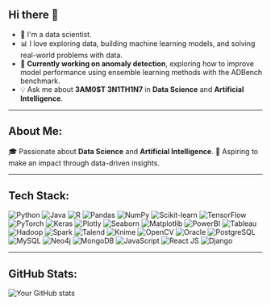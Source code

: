 ## Hi there 👋

- 🌟 I'm a data scientist.
- 📊 I love exploring data, building machine learning models, and solving real-world problems with data.
- 🌱 **Currently working on anomaly detection**, exploring how to improve model performance using ensemble learning methods with the ADBench benchmark.  
- 💡 Ask me about **3AM0$T 3N1TH1N7** in **Data Science** and **Artificial Intelligence**.
---

## About Me:
🎓 Passionate about **Data Science** and **Artificial Intelligence**.
🚀 Aspiring to make an impact through data-driven insights.

---

## Tech Stack:

![Python](https://img.shields.io/badge/-Python-3776AB?logo=python&logoColor=white&style=flat-square)
![Java](https://img.shields.io/badge/-Java-007396?logo=java&logoColor=white&style=flat-square)
![R](https://img.shields.io/badge/-R-276DC3?logo=r&logoColor=white&style=flat-square)
![Pandas](https://img.shields.io/badge/-Pandas-150458?logo=pandas&logoColor=white&style=flat-square)
![NumPy](https://img.shields.io/badge/-NumPy-013243?logo=numpy&logoColor=white&style=flat-square)
![Scikit-learn](https://img.shields.io/badge/-Scikit--learn-F7931E?logo=scikit-learn&logoColor=white&style=flat-square)
![TensorFlow](https://img.shields.io/badge/-TensorFlow-FF6F00?logo=tensorflow&logoColor=white&style=flat-square)
![PyTorch](https://img.shields.io/badge/-PyTorch-EE4C2C?logo=pytorch&logoColor=white&style=flat-square)
![Keras](https://img.shields.io/badge/-Keras-D00000?logo=keras&logoColor=white&style=flat-square)
![Plotly](https://img.shields.io/badge/-Plotly-3E8BE7?logo=plotly&logoColor=white&style=flat-square)
![Seaborn](https://img.shields.io/badge/-Seaborn-1F77B4?logo=seaborn&logoColor=white&style=flat-square)
![Matplotlib](https://img.shields.io/badge/-Matplotlib-11557C?logo=matplotlib&logoColor=white&style=flat-square)
![PowerBI](https://img.shields.io/badge/-PowerBI-F2C811?logo=powerbi&logoColor=black&style=flat-square)
![Tableau](https://img.shields.io/badge/-Tableau-E97627?logo=tableau&logoColor=white&style=flat-square)
![Hadoop](https://img.shields.io/badge/-Hadoop-66CCFF?logo=apachehadoop&logoColor=white&style=flat-square)
![Spark](https://img.shields.io/badge/-Spark-E25A1C?logo=apache-spark&logoColor=white&style=flat-square)
![Talend](https://img.shields.io/badge/-Talend-2F81B0?logo=talend&logoColor=white&style=flat-square)
![Knime](https://img.shields.io/badge/-Knime-1F2B2F?logo=knime&logoColor=white&style=flat-square)
![OpenCV](https://img.shields.io/badge/-OpenCV-5C3C6D?logo=opencv&logoColor=white&style=flat-square)
![Oracle](https://img.shields.io/badge/-Oracle-F80000?logo=oracle&logoColor=white&style=flat-square)
![PostgreSQL](https://img.shields.io/badge/-PostgreSQL-336791?logo=postgresql&logoColor=white&style=flat-square)
![MySQL](https://img.shields.io/badge/-MySQL-4479A1?logo=mysql&logoColor=white&style=flat-square)
![Neo4j](https://img.shields.io/badge/-Neo4j-0085B7?logo=neo4j&logoColor=white&style=flat-square)
![MongoDB](https://img.shields.io/badge/-MongoDB-47A248?logo=mongodb&logoColor=white&style=flat-square)
![JavaScript](https://img.shields.io/badge/-JavaScript-F7DF1E?logo=javascript&logoColor=white&style=flat-square)
![React JS](https://img.shields.io/badge/-React%20JS-61DAFB?logo=react&logoColor=white&style=flat-square)
![Django](https://img.shields.io/badge/-Django-092E20?logo=django&logoColor=white&style=flat-square)

---

## GitHub Stats:

![Your GitHub stats](https://github-readme-stats.vercel.app/api?username=DialloAhmad&show_icons=true&count_private=true&hide_border=true&theme=radical)

<!--
![Your Top Langs](https://github-readme-stats.vercel.app/api/top-langs/?username=DialloAhmad&layout=compact&theme=radical&hide_border=true)


<div align="center">
  
  ![Your GitHub Stats](https://github-readme-stats.vercel.app/api?username=YourUsername&show_icons=true&count_private=true&hide_border=true&theme=radical)
  
  ![GitHub Streak](https://streak-stats.demolab.com/?user=YourUsername&theme=radical&hide_border=true)
  
  ![Most Used Languages](https://github-readme-stats.vercel.app/api/top-langs/?username=YourUsername&layout=compact&theme=radical&hide_border=true)

</div>

-->

<!--
**DialloAhmad/DialloAhmad** is a ✨ _special_ ✨ repository because its `README.md` (this file) appears on your GitHub profile.

Here are some ideas to get you started:

- 🔭 I’m currently working on ...
- 🌱 I’m currently learning ...
- 👯 I’m looking to collaborate on ...
- 🤔 I’m looking for help with ...
- 💬 Ask me about ...
- 📫 How to reach me: ...
- 😄 Pronouns: ...
- ⚡ Fun fact: ...
-->
